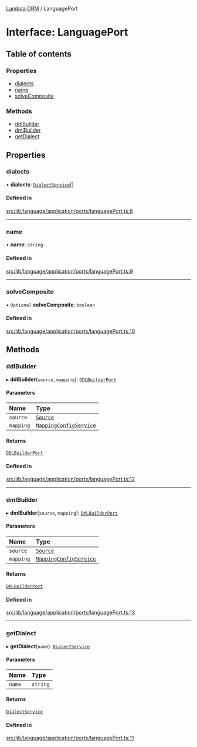 [Lambda ORM](../README.md) / LanguagePort

# Interface: LanguagePort

## Table of contents

### Properties

- [dialects](LanguagePort.md#dialects)
- [name](LanguagePort.md#name)
- [solveComposite](LanguagePort.md#solvecomposite)

### Methods

- [ddlBuilder](LanguagePort.md#ddlbuilder)
- [dmlBuilder](LanguagePort.md#dmlbuilder)
- [getDialect](LanguagePort.md#getdialect)

## Properties

### dialects

• **dialects**: [`DialectService`](../classes/DialectService.md)[]

#### Defined in

[src/lib/language/application/ports/languagePort.ts:8](https://github.com/FlavioLionelRita/lambdaorm/blob/46f45373/src/lib/language/application/ports/languagePort.ts#L8)

___

### name

• **name**: `string`

#### Defined in

[src/lib/language/application/ports/languagePort.ts:9](https://github.com/FlavioLionelRita/lambdaorm/blob/46f45373/src/lib/language/application/ports/languagePort.ts#L9)

___

### solveComposite

• `Optional` **solveComposite**: `boolean`

#### Defined in

[src/lib/language/application/ports/languagePort.ts:10](https://github.com/FlavioLionelRita/lambdaorm/blob/46f45373/src/lib/language/application/ports/languagePort.ts#L10)

## Methods

### ddlBuilder

▸ **ddlBuilder**(`source`, `mapping`): [`DDLBuilderPort`](DDLBuilderPort.md)

#### Parameters

| Name | Type |
| :------ | :------ |
| `source` | [`Source`](Source.md) |
| `mapping` | [`MappingConfigService`](../classes/MappingConfigService.md) |

#### Returns

[`DDLBuilderPort`](DDLBuilderPort.md)

#### Defined in

[src/lib/language/application/ports/languagePort.ts:12](https://github.com/FlavioLionelRita/lambdaorm/blob/46f45373/src/lib/language/application/ports/languagePort.ts#L12)

___

### dmlBuilder

▸ **dmlBuilder**(`source`, `mapping`): [`DMLBuilderPort`](DMLBuilderPort.md)

#### Parameters

| Name | Type |
| :------ | :------ |
| `source` | [`Source`](Source.md) |
| `mapping` | [`MappingConfigService`](../classes/MappingConfigService.md) |

#### Returns

[`DMLBuilderPort`](DMLBuilderPort.md)

#### Defined in

[src/lib/language/application/ports/languagePort.ts:13](https://github.com/FlavioLionelRita/lambdaorm/blob/46f45373/src/lib/language/application/ports/languagePort.ts#L13)

___

### getDialect

▸ **getDialect**(`name`): [`DialectService`](../classes/DialectService.md)

#### Parameters

| Name | Type |
| :------ | :------ |
| `name` | `string` |

#### Returns

[`DialectService`](../classes/DialectService.md)

#### Defined in

[src/lib/language/application/ports/languagePort.ts:11](https://github.com/FlavioLionelRita/lambdaorm/blob/46f45373/src/lib/language/application/ports/languagePort.ts#L11)
